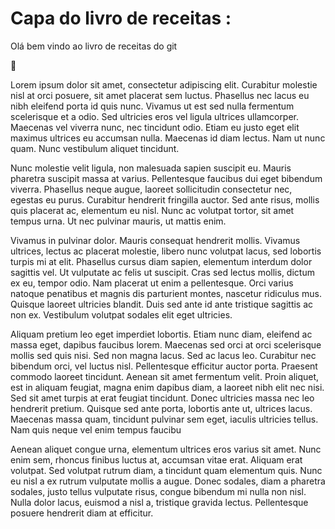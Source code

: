 # Capa do livro de receitas :

Olá bem vindo ao livro de receitas do git

:handshake:

Lorem ipsum dolor sit amet, consectetur adipiscing elit. Curabitur molestie nisl at orci posuere, sit amet placerat sem luctus. Phasellus nec lacus eu nibh eleifend porta id quis nunc. Vivamus ut est sed nulla fermentum scelerisque et a odio. Sed ultricies eros vel ligula ultrices ullamcorper. Maecenas vel viverra nunc, nec tincidunt odio. Etiam eu justo eget elit maximus ultrices eu accumsan nulla. Maecenas id diam lectus. Nam ut nunc quam. Nunc vestibulum aliquet tincidunt.

Nunc molestie velit ligula, non malesuada sapien suscipit eu. Mauris pharetra suscipit massa at varius. Pellentesque faucibus dui eget bibendum viverra. Phasellus neque augue, laoreet sollicitudin consectetur nec, egestas eu purus. Curabitur hendrerit fringilla auctor. Sed ante risus, mollis quis placerat ac, elementum eu nisl. Nunc ac volutpat tortor, sit amet tempus urna. Ut nec pulvinar mauris, ut mattis enim.

Vivamus in pulvinar dolor. Mauris consequat hendrerit mollis. Vivamus ultrices, lectus ac placerat molestie, libero nunc volutpat lacus, sed lobortis turpis mi at elit. Phasellus cursus diam sapien, elementum interdum dolor sagittis vel. Ut vulputate ac felis ut suscipit. Cras sed lectus mollis, dictum ex eu, tempor odio. Nam placerat ut enim a pellentesque. Orci varius natoque penatibus et magnis dis parturient montes, nascetur ridiculus mus. Quisque laoreet ultricies blandit. Duis sed ante id ante tristique sagittis ac non ex. Vestibulum volutpat sodales elit eget ultricies.

Aliquam pretium leo eget imperdiet lobortis. Etiam nunc diam, eleifend ac massa eget, dapibus faucibus lorem. Maecenas sed orci at orci scelerisque mollis sed quis nisi. Sed non magna lacus. Sed ac lacus leo. Curabitur nec bibendum orci, vel luctus nisl. Pellentesque efficitur auctor porta. Praesent commodo laoreet tincidunt. Aenean sit amet fermentum velit. Proin aliquet, est in aliquam feugiat, magna enim dapibus diam, a laoreet nibh elit nec nisi. Sed sit amet turpis at erat feugiat tincidunt. Donec ultricies massa nec leo hendrerit pretium. Quisque sed ante porta, lobortis ante ut, ultrices lacus. Maecenas massa quam, tincidunt pulvinar sem eget, iaculis ultricies tellus. Nam quis neque vel enim tempus faucibu

Aenean aliquet congue urna, elementum ultrices eros varius sit amet. Nunc enim sem, rhoncus finibus luctus at, accumsan vitae erat. Aliquam erat volutpat. Sed volutpat rutrum diam, a tincidunt quam elementum quis. Nunc eu nisl a ex rutrum vulputate mollis a augue. Donec sodales, diam a pharetra sodales, justo tellus vulputate risus, congue bibendum mi nulla non nisl. Nulla dolor lacus, euismod a nisl a, tristique gravida lectus. Pellentesque posuere hendrerit diam at efficitur.